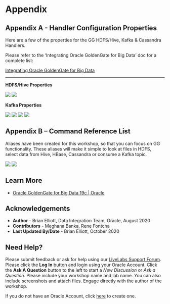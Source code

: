 # Appendix

## Appendix A - Handler Configuration Properties
Here are a few of the properties for the GG HDFS/Hive, Kafka & Cassandra Handlers.

Please refer to the ‘Integrating Oracle GoldenGate for Big Data’ doc for a complete list:

[Integrating Oracle GoldenGate for Big Data](http://docs.oracle.com/goldengate/bd1221/gg-bd/GADBD/GUID-A6C0DEC9-480F-4782-BD2A-54FEDDE2FDD9.htm#GADBD110*)
***

**HDFS/Hive Properties**

  ![](./images/aa2.png " ")
  ![](./images/aa3.png " ")

**Kafka Properties**

  ![](./images/aa4.png " ")
  ![](./images/aa5.png " ")
  ![](./images/aa6.png " ")
  ![](./images/aa7.png " ")

## Appendix B – Command Reference List

Aliases have been created for this workshop, so that you can focus on GG functionality. These aliases will make it simple to look at files in HDFS, select data from Hive, HBase, Cassandra or consume a Kafka topic.

  ![](./images/bb1.png " ")
  ![](./images/bb2.png " ")

## Learn More

* [Oracle GoldenGate for Big Data 19c | Oracle](https://www.oracle.com/middleware/data-integration/goldengate/big-data/)

## Acknowledgements
* **Author** - Brian Elliott, Data Integration Team, Oracle, August 2020
* **Contributors** - Meghana Banka, Rene Fontcha
* **Last Updated By/Date** - Brian Elliott, October 2020


## Need Help?
Please submit feedback or ask for help using our [LiveLabs Support Forum](https://community.oracle.com/tech/developers/categories/livelabsdiscussions). Please click the **Log In** button and login using your Oracle Account. Click the **Ask A Question** button to the left to start a *New Discussion* or *Ask a Question*.  Please include your workshop name and lab name.  You can also include screenshots and attach files.  Engage directly with the author of the workshop.

If you do not have an Oracle Account, click [here](https://profile.oracle.com/myprofile/account/create-account.jspx) to create one.
